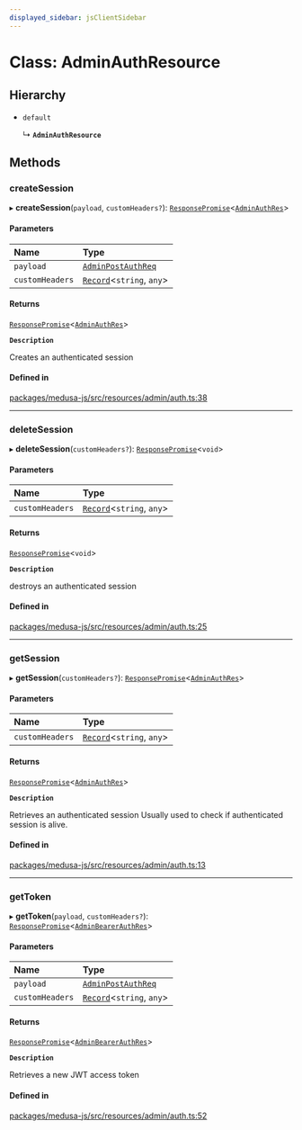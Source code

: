 ```yaml
---
displayed_sidebar: jsClientSidebar
---
```


# Class: AdminAuthResource

## Hierarchy

- `default`

  ↳ **`AdminAuthResource`**

## Methods

### createSession

▸ **createSession**(`payload`, `customHeaders?`): [`ResponsePromise`](../modules/internal-12.md#responsepromise)<[`AdminAuthRes`](../modules/internal-1.md#adminauthres)\>

#### Parameters

| Name | Type |
| :------ | :------ |
| `payload` | [`AdminPostAuthReq`](internal-1.AdminPostAuthReq.md) |
| `customHeaders` | [`Record`](../modules/internal.md#record)<`string`, `any`\> |

#### Returns

[`ResponsePromise`](../modules/internal-12.md#responsepromise)<[`AdminAuthRes`](../modules/internal-1.md#adminauthres)\>

**`Description`**

Creates an authenticated session

#### Defined in

[packages/medusa-js/src/resources/admin/auth.ts:38](https://github.com/medusajs/medusa/blob/c4ac5e6959/packages/medusa-js/src/resources/admin/auth.ts#L38)

___

### deleteSession

▸ **deleteSession**(`customHeaders?`): [`ResponsePromise`](../modules/internal-12.md#responsepromise)<`void`\>

#### Parameters

| Name | Type |
| :------ | :------ |
| `customHeaders` | [`Record`](../modules/internal.md#record)<`string`, `any`\> |

#### Returns

[`ResponsePromise`](../modules/internal-12.md#responsepromise)<`void`\>

**`Description`**

destroys an authenticated session

#### Defined in

[packages/medusa-js/src/resources/admin/auth.ts:25](https://github.com/medusajs/medusa/blob/c4ac5e6959/packages/medusa-js/src/resources/admin/auth.ts#L25)

___

### getSession

▸ **getSession**(`customHeaders?`): [`ResponsePromise`](../modules/internal-12.md#responsepromise)<[`AdminAuthRes`](../modules/internal-1.md#adminauthres)\>

#### Parameters

| Name | Type |
| :------ | :------ |
| `customHeaders` | [`Record`](../modules/internal.md#record)<`string`, `any`\> |

#### Returns

[`ResponsePromise`](../modules/internal-12.md#responsepromise)<[`AdminAuthRes`](../modules/internal-1.md#adminauthres)\>

**`Description`**

Retrieves an authenticated session
Usually used to check if authenticated session is alive.

#### Defined in

[packages/medusa-js/src/resources/admin/auth.ts:13](https://github.com/medusajs/medusa/blob/c4ac5e6959/packages/medusa-js/src/resources/admin/auth.ts#L13)

___

### getToken

▸ **getToken**(`payload`, `customHeaders?`): [`ResponsePromise`](../modules/internal-12.md#responsepromise)<[`AdminBearerAuthRes`](../modules/internal-1.md#adminbearerauthres)\>

#### Parameters

| Name | Type |
| :------ | :------ |
| `payload` | [`AdminPostAuthReq`](internal-1.AdminPostAuthReq.md) |
| `customHeaders` | [`Record`](../modules/internal.md#record)<`string`, `any`\> |

#### Returns

[`ResponsePromise`](../modules/internal-12.md#responsepromise)<[`AdminBearerAuthRes`](../modules/internal-1.md#adminbearerauthres)\>

**`Description`**

Retrieves a new JWT access token

#### Defined in

[packages/medusa-js/src/resources/admin/auth.ts:52](https://github.com/medusajs/medusa/blob/c4ac5e6959/packages/medusa-js/src/resources/admin/auth.ts#L52)
